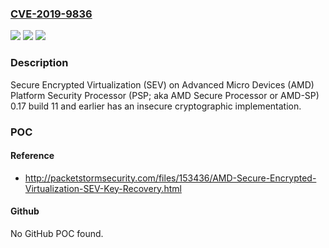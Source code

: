 ### [CVE-2019-9836](https://cve.mitre.org/cgi-bin/cvename.cgi?name=CVE-2019-9836)
![](https://img.shields.io/static/v1?label=Product&message=n%2Fa&color=blue)
![](https://img.shields.io/static/v1?label=Version&message=n%2Fa&color=blue)
![](https://img.shields.io/static/v1?label=Vulnerability&message=n%2Fa&color=brighgreen)

### Description

Secure Encrypted Virtualization (SEV) on Advanced Micro Devices (AMD) Platform Security Processor (PSP; aka AMD Secure Processor or AMD-SP) 0.17 build 11 and earlier has an insecure cryptographic implementation.

### POC

#### Reference
- http://packetstormsecurity.com/files/153436/AMD-Secure-Encrypted-Virtualization-SEV-Key-Recovery.html

#### Github
No GitHub POC found.

